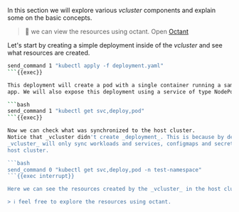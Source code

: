 In this section we will explore various _vcluster_ components and explain some
on the basic concepts.

>  we can view the resources using octant. Open
> [Octant]({{TRAFFIC_HOST1_7777}})

Let's start by creating a simple deployment inside of the _vcluster_ and see
what resources are created.

```bash
send_command 1 "kubectl apply -f deployment.yaml"
```{{exec}}

This deployment will create a pod with a single container running a sample web
app. We will also expose this deployment using a service of type NodePort.

```bash
send_command 1 "kubectl get svc,deploy,pod"
```{{exec}}

Now we can check what was synchronized to the host cluster.
Notice that _vcluster didn't create _deployment_. This is because by default
_vcluster_ will only sync workloads and services, configmaps and secrets to the
host cluster.

```bash
send_command 0 "kubectl get svc,deploy,pod -n test-namespace"
```{{exec interrupt}}

Here we can see the resources created by the _vcluster_ in the host cluster.

> ℹ️ feel free to explore the resources using octant.
